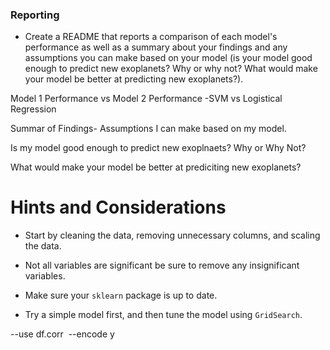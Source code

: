 ### Reporting

* Create a README that reports a comparison of each model's performance as well as a summary about your findings and any assumptions you can make based on your model (is your model good enough to predict new exoplanets? Why or why not? What would make your model be better at predicting new exoplanets?).

Model 1 Performance vs Model 2 Performance
    -SVM vs Logistical Regression

Summar of Findings- Assumptions I can make based on my model. 

Is my model good enough to predict new exoplnaets? Why or Why Not?

What would make your model be better at prediciting new exoplanets?


# Hints and Considerations

* Start by cleaning the data, removing unnecessary columns, and scaling the data.

* Not all variables are significant be sure to remove any insignificant variables.

* Make sure your `sklearn` package is up to date.

* Try a simple model first, and then tune the model using `GridSearch`.



--use df.corr 
--encode y 
